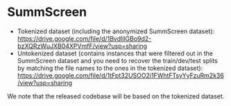 # SummScreen

- Tokenized dataset (including the anonymized SummScreen dataset): https://drive.google.com/file/d/1BvdIllGBo9d2-bzXQRzWuJXB04XPVmfF/view?usp=sharing
- Untokenized dataset (contains instances that were filtered out in the SummScreen dataset and you need to recover the train/dev/test splits by matching the file names to the ones in the tokenized dataset): https://drive.google.com/file/d/1tFpt32USOO2i1FWhtFTsyYyFzuRm2k36/view?usp=sharing

We note that the released codebase will be based on the tokenized dataset.
